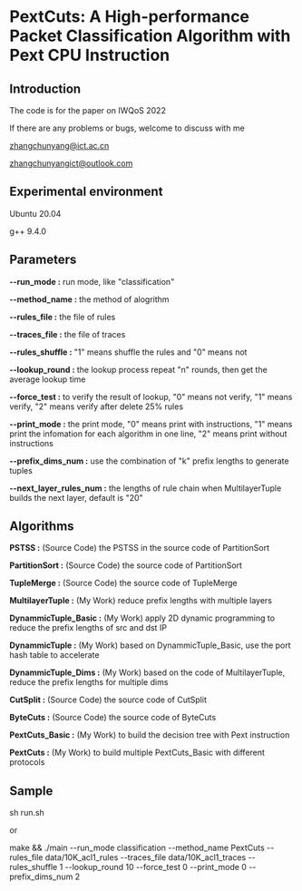 # PextCuts: A High-performance Packet Classification Algorithm with Pext CPU Instruction

## Introduction
The code is for the paper on IWQoS 2022

If there are any problems or bugs, welcome to discuss with me

zhangchunyang@ict.ac.cn

zhangchunyangict@outlook.com

## Experimental environment

Ubuntu 20.04

g++ 9.4.0  

## Parameters
**--run_mode :**                run mode, like "classification"

**--method_name :**             the method of alogrithm

**--rules_file :**              the file of rules

**--traces_file :**             the file of traces

**--rules_shuffle :**           "1" means shuffle the rules and "0" means not

**--lookup_round :**            the lookup process repeat "n" rounds, then get the average lookup time

**--force_test :**              to verify the result of lookup, "0" means not verify, "1" means verify, "2" means verify after delete 25% rules

**--print_mode :**              the print mode, "0" means print with instructions, "1" means print the infomation for each algorithm in one line, "2" means print without instructions

**--prefix_dims_num :**         use the combination of "k" prefix lengths to generate tuples

**--next_layer_rules_num :**    the lengths of rule chain when MultilayerTuple builds the next layer, default is "20"


## Algorithms
**PSTSS :**                     (Source Code)        the PSTSS in the source code of PartitionSort

**PartitionSort :**             (Source Code)        the source code of PartitionSort

**TupleMerge :**                (Source Code)        the source code of TupleMerge

**MultilayerTuple :**           (My Work)            reduce prefix lengths with multiple layers

**DynammicTuple_Basic :**       (My Work)            apply 2D dynamic programming to reduce the prefix lengths of src and dst IP

**DynammicTuple :**             (My Work)            based on DynammicTuple_Basic, use the port hash table to accelerate

**DynammicTuple_Dims :**        (My Work)            based on the code of MultilayerTuple, reduce the prefix lengths for multiple dims

**CutSplit :**                  (Source Code)        the source code of CutSplit

**ByteCuts :**                  (Source Code)        the source code of ByteCuts

**PextCuts_Basic :**            (My Work)            to build the decision tree with Pext instruction

**PextCuts :**                  (My Work)            to build multiple PextCuts_Basic with different protocols

## Sample
sh run.sh

or

make && ./main --run_mode classification --method_name PextCuts --rules_file data/10K_acl1_rules --traces_file data/10K_acl1_traces --rules_shuffle 1 --lookup_round 10 --force_test 0 --print_mode 0 --prefix_dims_num 2
